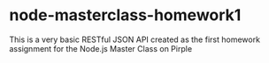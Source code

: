 # node-masterclass-homework1
This is a very basic RESTful JSON API created as the first homework assignment for the Node.js Master Class on Pirple
